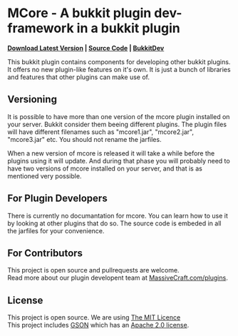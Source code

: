MCore - A bukkit plugin dev-framework in a bukkit plugin
====================
<b>[Download Latest Version](https://github.com/MassiveCraft/mcore/downloads) | [Source Code](https://github.com/MassiveCraft/mcore) | [BukkitDev](http://dev.bukkit.org/server-mods/mcore/)</b>

This bukkit plugin contains components for developing other bukkit plugins. It offers no new plugin-like features on it's own. It is just a bunch of libraries and features that other plugins can make use of.

Versioning
----------
It is possible to have more than one version of the mcore plugin installed on your server. Bukkit consider them beeing different plugins. The plugin files will have different filenames such as "mcore1.jar", "mcore2.jar", "mcore3.jar" etc. You should not rename the jarfiles. 

When a new version of mcore is released it will take a while before the plugins using it will update. And during that phase you will probably need to have two versions of mcore installed on your server, and that is as mentioned very possible.

For Plugin Developers
----------
There is currently no documantation for mcore. You can learn how to use it by looking at other plugins that do so. The source code is embeded in all the jarfiles for your convenience. 

For Contributors
----------
This project is open source and pullrequests are welcome.<br>
Read more about our plugin developent team at [MassiveCraft.com/plugins](http://massivecraft.com/plugins).

License
----------
This project is open source. We are using [The MIT Licence](http://www.opensource.org/licenses/MIT)<br>
This project includes [GSON](http://code.google.com/p/google-gson/) which has an [Apache 2.0 license](http://www.apache.org/licenses/LICENSE-2.0).